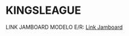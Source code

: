 # KINGSLEAGUE

LINK JAMBOARD MODELO E/R:
[Link Jamboard](https://jamboard.google.com/d/19a828RxtKmpTesiy9fJ6wJTWpF5zJdBMEXGnhBZRZ4s/edit?usp=sharing)
